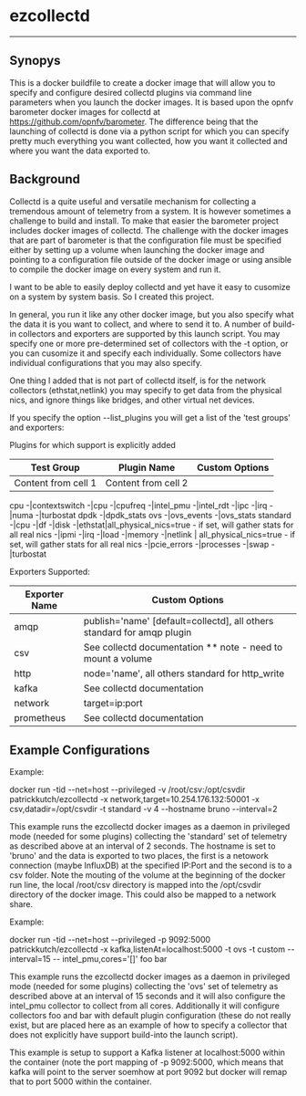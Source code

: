# ezcollectd
---------------
## Synopys
This is a docker buildfile to create a docker image that will allow you to specify and configure desired collectd plugins via command line parameters when you launch the docker images.
It is based upon the opnfv barometer docker images for collectd at https://github.com/opnfv/barometer.  The difference being that the launching of collectd is done via a python script for which you can specify pretty much everything you want collected, how you want it collected and where you want the data exported to.

## Background
Collectd is a quite useful and versatile mechanism for collecting a tremendous amount of telemetry from a system.  It is however sometimes a challenge to build and install.  To make that easier the barometer project includes docker images of collectd.
The challenge with the docker images that are part of barometer is that the configuration file must be specified either by setting up a volume when launching the docker image and pointing to a configuration file outside of the docker image or using ansible to compile the docker image on every system and run it.

I want to be able to easily deploy collectd and yet have it easy to cusomize on a system by system basis.  So I created this project.  

In general, you run it like any other docker image, but you also specify what the data it is you want to collect, and where to send it to.  A number of build-in collectors and exporters are supported by this launch script.  You may specify one or more pre-determined set of collectors with the -t option, or you can cusomize it and specify each individually.
Some collectors have individual configurations that you may also specify.

One thing I added that is not part of collectd itself, is for the network collectors (ethstat,netlink) you may specify to get data from the physical nics, and ignore things like bridges, and other virtual net devices.

If you specify the option --list_plugins you will get a list of the 'test groups' and exporters:


Plugins for which support is explicitly added

Test Group | Plugin Name | Custom Options
---------- | ----------- | --------------
Content from cell 1 | Content from cell 2
cpu
 -|contextswitch
-|cpu
-|cpufreq
-|intel_pmu
-|intel_rdt 
-|ipc
-|irq
-|numa
-|turbostat
dpdk
-|dpdk_stats
ovs
-|ovs_events
-|ovs_stats
standard
-|cpu
-|df
-|disk
-|ethstat|all_physical_nics=true - if set, will gather stats for all real nics
-|ipmi
-|irq
-|load
-|memory
-|netlink | all_physical_nics=true - if set, will gather stats for all real nics
-|pcie_errors
-|processes
-|swap
-|turbostat

Exporters Supported:

Exporter Name | Custom Options
------------- | --------------
amqp | publish='name' [default=collectd], all others standard for amqp plugin
csv | See collectd documentation ** note - need to mount a volume
http | node='name', all others standard for http_write
kafka | See collectd documentation
network | target=ip:port
prometheus | See collectd documentation


## Example Configurations
Example:

docker run -tid --net=host --privileged -v /root/csv:/opt/csvdir patrickkutch/ezcollectd -x network,target=10.254.176.132:50001 -x csv,datadir=/opt/csvdir -t standard -v 4 --hostname bruno --interval=2

This example runs the ezcollectd docker images as a daemon in privileged mode (needed for some plugins) collecting the 'standard' set of telemetry as described above at an interval of 2 seconds.  The hostname is set to 'bruno' and the data is exported to two places, the first is a netowork connection (maybe InfluxDB) at the specified IP:Port and the second is to a csv folder. Note the mouting of the volume at the beginning of the docker run line, the local /root/csv directory is mapped into the /opt/csvdir directory of the docker image.  This could also be mapped to a network share.

Example:

docker run -tid --net=host --privileged -p 9092:5000  patrickkutch/ezcollectd -x kafka,listenAt=localhost:5000 -t ovs -t custom --interval=15 -- intel_pmu,cores='[]' foo bar

This example runs the ezcollectd docker images as a daemon in privileged mode (needed for some plugins) collecting the 'ovs' set of telemetry as described above at an interval of 15 seconds and it will also configure the intel_pmu collector to collect from all cores.  Additionally it will configure collectors foo and bar with default plugin configuration (these do not really exist, but are placed here as an example of how to specify a collector that does not explicitly have support build-into the launch script).

This example is setup to support a Kafka listener at localhost:5000 within the container (note the port mapping of -p 9092:5000, which means that kafka will point to the server soemhow at port 9092 but docker will remap that to port 5000 within the container.